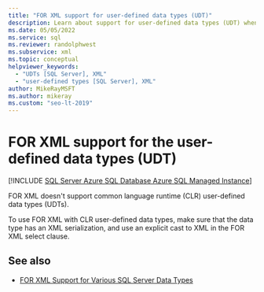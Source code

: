 ```yaml
---
title: "FOR XML support for user-defined data types (UDT)"
description: Learn about support for user-defined data types (UDT) when using the FOR XML clause.
ms.date: 05/05/2022
ms.service: sql
ms.reviewer: randolphwest
ms.subservice: xml
ms.topic: conceptual
helpviewer_keywords:
  - "UDTs [SQL Server], XML"
  - "user-defined types [SQL Server], XML"
author: MikeRayMSFT
ms.author: mikeray
ms.custom: "seo-lt-2019"
---
```

# FOR XML support for the user-defined data types (UDT)

[!INCLUDE [SQL Server Azure SQL Database Azure SQL Managed Instance](../../includes/applies-to-version/sql-asdb-asdbmi.md)]

FOR XML doesn't support common language runtime (CLR) user-defined data types (UDTs).

To use FOR XML with CLR user-defined data types, make sure that the data type has an XML serialization, and use an explicit cast to XML in the FOR XML select clause.

## See also

- [FOR XML Support for Various SQL Server Data Types](../../relational-databases/xml/for-xml-support-for-various-sql-server-data-types.md)

